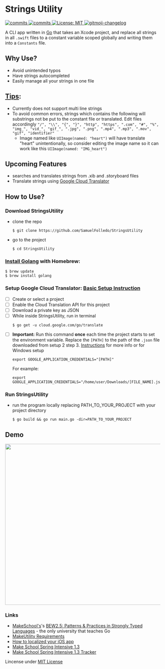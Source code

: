 # Strings Utility

<p>
  <a>
    <a href="https://goreportcard.com/badge/github.com/SamuelFolledo/StringsUtility" />
    <img alt="commits" src="https://goreportcard.com/badge/github.com/SamuelFolledo/StringsUtility" target="_blank" />
    <a href="https://github.com/SamuelFolledo/StringsUtility/commits/master">
    <img alt="commits" src="https://img.shields.io/github/commit-activity/w/SamuelFolledo/StringsUtility?color=green" target="_blank" />
  </a> 
  <a href="#" target="_blank">
    <img alt="License: MIT" src="https://img.shields.io/badge/License-MIT-yellow.svg" />
  </a>
  <a href="https://github.com/imthaghost/gitmoji-changelog">
    <img src="https://img.shields.io/badge/changelog-gitmoji-brightgreen.svg" alt="gitmoji-changelog">
  </a>
</p>

A CLI app written in [Go](https://golang.org/) that takes an Xcode project, and replace all strings in all ```.swift``` files to a constant variable scoped globally and writing them into a ```Constants``` file.

## Why Use?
- Avoid unintended typos
- Have strings autocompleted
- Easily manage all your strings in one file

## [Tips](Tips.md):
- Currently does not support multi line strings
- To avoid common errors, strings which contains the following will substrings not be put to the constant file or translated. Edit files accordingly 
```"/", "\\", "{", "}", "http", "https", ".com", "#", "%", "img_", "vid_", "gif_", ".jpg", ".png", ".mp4", ".mp3", ".mov", "gif", "identifier"```
    - Image named like ```UIImage(named: "heart")``` will have translate "heart" unintentionally, so consider editing the image name so it can work like this ```UIImage(named: "IMG_heart")```

## Upcoming Features
- searches and translates strings from .xib and .storyboard files
- Translate strings using [Google Cloud Translator](https://cloud.google.com/translate/docs)

## How to Use?

### Download StringsUtility
- clone the repo
  ```
  $ git clone https://github.com/SamuelFolledo/StringsUtility
  ```
- go to the project
  ```
  $ cd StringsUtility
  ```

### [Install Golang](https://sourabhbajaj.com/mac-setup/Go/README.html) with Homebrew:
  ```
  $ brew update
  $ brew install golang
  ```

### Setup Google Cloud Translator: [Basic Setup Instruction](https://cloud.google.com/translate/docs/basic/setup-basic)
- [ ] Create or select a project
- [ ] Enable the Cloud Translation API for this project
- [ ] Download a private key as JSON
- [ ] While inside StringsUtility, run in terminal
  ```
  $ go get -u cloud.google.com/go/translate
  ```
- [ ] __Important:__ Run this command __once__ each time the project starts to set the environment variable. Replace the ```[PATH]``` to the path of the ```.json``` file downloaded from setup 2 step 3. [Instructions](https://cloud.google.com/docs/authentication/production) for more info or for Windows setup
    ```
    export GOOGLE_APPLICATION_CREDENTIALS="[PATH]"
    ```
    For example:
    ```
    export GOOGLE_APPLICATION_CREDENTIALS="/home/user/Downloads/[FILE_NAME].json"
    ```
    
### Run StringsUtility
- run the program locally replacing PATH_TO_YOUR_PROJECT with your project directory
  ```
  $ go build && go run main.go -dir=PATH_TO_YOUR_PROJECT
  ``` 

## Demo
<img src="https://github.com/SamuelFolledo/StringsUtility/blob/master/static/stringsUtilityDemo.gif" width="896" height="521">

### Links
- [MakeSchool's](makeschool.com)'s [BEW2.5: Patterns & Practices in Strongly Typed Languages](https://make-school-courses.github.io/BEW-2.5-Strongly-Typed-Languages/#/) - the only university that teaches Go
- [MakeUtility Requirements](https://github.com/Make-School-Courses/BEW-2.5-Strongly-Typed-Languages/blob/master/Project/MakeUtility.md)
- [How to localized your iOS app](https://github.com/Make-School-Courses/BEW-2.5-Strongly-Typed-Languages/blob/master/Project/MakeUtility.md)
- [Make School Spring Intensive 1.3](https://github.com/Make-School-Courses/INT-1.3-AND-INT-2.3-Spring-Intensive)
- [Make School Spring Intensive 1.3 Tracker](https://docs.google.com/spreadsheets/u/2/d/1VwXNWcWpcLQuZCEwvPO1_W0JiarsNiL0nBzUZZEyAGQ/edit#gid=0)

Lincense under [MIT License](LICENSE)